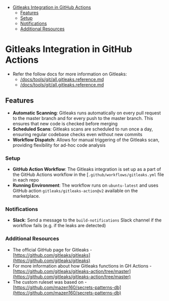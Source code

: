 <!-- toc -->

- [Gitleaks Integration in GitHub Actions](#gitleaks-integration-in-github-actions)
    + [Features](#features)
    + [Setup](#setup)
    + [Notifications](#notifications)
    + [Additional Resources](#additional-resources)

<!-- tocstop -->

# Gitleaks Integration in GitHub Actions

- Refer the follow docs for more information on Gitleaks:
  - [/docs/tools/git/all.gitleaks.reference.md](/docs/tools/git/all.gitleaks.reference.md)
  - [/docs/tools/git/all.gitleaks.reference.md](/docs/tools/git/all.gitleaks.reference.md)

## Features

- **Automatic Scanning**: Gitleaks runs automatically on every pull request to
  the master branch and for every push to the master branch. This ensures that
  new code is checked before merging
- **Scheduled Scans**: Gitleaks scans are scheduled to run once a day, ensuring
  regular codebase checks even without new commits
- **Workflow Dispatch**: Allows for manual triggering of the Gitleaks scan,
  providing flexibility for ad-hoc code analysis

### Setup

- **GitHub Action Workflow**: The Gitleaks integration is set up as a part of
  the GitHub Actions workflow in the [`.github/workflows/gitleaks.yml` file in
  each repo
- **Running Environment**: The workflow runs on `ubuntu-latest` and uses GitHub
  action `gitleaks/gitleaks-action@v2` available on the marketplace.

### Notifications

- **Slack**: Send a message to the `build-notifications` Slack channel if the
  workflow fails (e.g. if the leaks are detected)

### Additional Resources

- The official GitHub page for Gitleaks -
  [https://github.com/gitleaks/gitleaks](https://github.com/gitleaks/gitleaks)
- For more information about how Gitleaks functions in GH Actions -
  [https://github.com/gitleaks/gitleaks-action/tree/master](https://github.com/gitleaks/gitleaks-action/tree/master)
- The custom ruleset was based on -
  [https://github.com/mazen160/secrets-patterns-db](https://github.com/mazen160/secrets-patterns-db)
